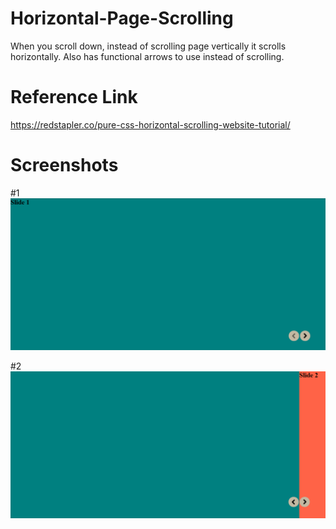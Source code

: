 # Horizontal-Page-Scrolling
  When you scroll down, instead of scrolling page vertically it scrolls horizontally.
  Also has functional arrows to use instead of scrolling.

# Reference Link
  https://redstapler.co/pure-css-horizontal-scrolling-website-tutorial/

# Screenshots
#1
![Horizontal-Page-Scrolling-Screenshot-1](https://github.com/maheshgawande/screenshots/blob/master/horizontalPageScroll/horizontalPageScoll(ss-1).png)

#2
![Horizontal-Page-Scrolling-Screenshot-1](https://github.com/maheshgawande/screenshots/blob/master/horizontalPageScroll/horizontalPageScoll(ss-2).png)
